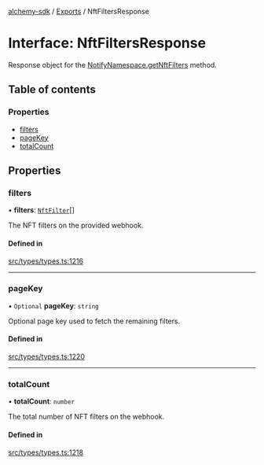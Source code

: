 [alchemy-sdk](../README.md) / [Exports](../modules.md) / NftFiltersResponse

# Interface: NftFiltersResponse

Response object for the [NotifyNamespace.getNftFilters](../classes/NotifyNamespace.md#getnftfilters) method.

## Table of contents

### Properties

- [filters](NftFiltersResponse.md#filters)
- [pageKey](NftFiltersResponse.md#pagekey)
- [totalCount](NftFiltersResponse.md#totalcount)

## Properties

### filters

• **filters**: [`NftFilter`](NftFilter.md)[]

The NFT filters on the provided webhook.

#### Defined in

[src/types/types.ts:1216](https://github.com/alchemyplatform/alchemy-sdk-js/blob/8c9409f/src/types/types.ts#L1216)

___

### pageKey

• `Optional` **pageKey**: `string`

Optional page key used to fetch the remaining filters.

#### Defined in

[src/types/types.ts:1220](https://github.com/alchemyplatform/alchemy-sdk-js/blob/8c9409f/src/types/types.ts#L1220)

___

### totalCount

• **totalCount**: `number`

The total number of NFT filters on the webhook.

#### Defined in

[src/types/types.ts:1218](https://github.com/alchemyplatform/alchemy-sdk-js/blob/8c9409f/src/types/types.ts#L1218)
